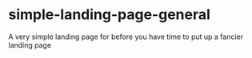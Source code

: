 # simple-landing-page-general
A very simple landing page for before you have time to put up a fancier landing page
